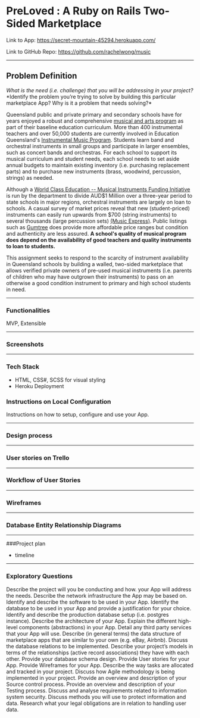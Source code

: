 # PreLoved : A Ruby on Rails Two-Sided Marketplace

Link to App: https://secret-mountain-45294.herokuapp.com/

Link to GitHub Repo: https://github.com/rachelwong/music

---

## Problem Definition

_What is the need (i.e. challenge) that you will be addressing in your project?_
\*Identify the problem you’re trying to solve by building this particular marketplace App? Why is it a problem that needs solving?\*

Queensland public and private primary and secondary schools have for years enjoyed a robust and comprehensive [musical and arts program](https://education.qld.gov.au/parents-and-carers/activities-music-sports/instrumental-music-program) as part of their baseline education curriculum. More than 400 instrumental teachers and over 50,000 students are currently involved in Education Queensland's [Instrumental Music Program](https://education.qld.gov.au/parents-and-carers/activities-music-sports/instrumental-music-program). Students learn band and orchestral instruments in small groups and participate in larger ensembles, such as concert bands and orchestras. For each school to support its musical curriculum and student needs, each school needs to set aside annual budgets to maintain existing inventory (i.e. purchasing replacement parts) and to purchase new instruments (brass, woodwind, percussion, strings) as needed.

Although a [World Class Education -- Musical Instruments Funding Initiative](https://education.qld.gov.au/about-us/budgets-funding-grants/grants/state-schools/core-funding/world-class-education-musical-instruments) is run by the department to divide AUD$1 Million over a three-year period to state schools in major regions, orchestral instruments are largely on loan to schools. A casual survey of market prices reveal that new (student-priced) instruments can easily run upwards from $700 (string instruments) to several thousands (large percussion sets) [(Music Express)](https://musicexpress.com.au/product-category/band-orchestral/cello/?orderby=price). Public listings such as [Gumtree](https://www.gumtree.com.au/s-musical-instruments/brisbane/c18409l3005721) does provide more affordable price ranges but condition and authenticity are less assured. **A school's quality of musical program does depend on the availability of good teachers and quality instruments to loan to students.**

This assignment seeks to respond to the scarcity of instrument availability in Queensland schools by building a walled, two-sided marketplace that allows verified private owners of pre-used musical instruments (i.e. parents of children who may have outgrown their instruments) to pass on an otherwise a good condition instrument to primary and high school students in need.

---

### Functionalities

MVP, Extensible

---

### Screenshots

---

### Tech Stack

- HTML, CSS#, SCSS for visual styling
- Heroku Deployment

### Instructions on Local Configuration

Instructions on how to setup, configure and use your App.

---

### Design process

---

### User stories on Trello

---

### Workflow of User Stories

---

### Wireframes

---

### Database Entity Relationship Diagrams

---

###Project plan

- timeline

---

### Exploratory Questions

Describe the project will you be conducting and how. your App will address the needs.
Describe the network infrastructure the App may be based on.
Identify and describe the software to be used in your App.
Identify the database to be used in your App and provide a justification for your choice.
Identify and describe the production database setup (i.e. postgres instance).
Describe the architecture of your App.
Explain the different high-level components (abstractions) in your App.
Detail any third party services that your App will use.
Describe (in general terms) the data structure of marketplace apps that are similar to your own (e.g. eBay, Airbnb).
Discuss the database relations to be implemented.
Describe your project’s models in terms of the relationships (active record associations) they have with each other.
Provide your database schema design.
Provide User stories for your App.
Provide Wireframes for your App.
Describe the way tasks are allocated and tracked in your project.
Discuss how Agile methodology is being implemented in your project.
Provide an overview and description of your Source control process.
Provide an overview and description of your Testing process.
Discuss and analyse requirements related to information system security.
Discuss methods you will use to protect information and data.
Research what your legal obligations are in relation to handling user data.
